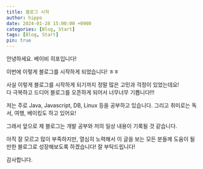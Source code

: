 ```yaml
---
title: 블로그 시작
author: hippo
date: 2024-01-28 15:00:00 +0900
categories: [Blog, Start]
tags: [Blog, Start]
pin: true
---
```



안녕하세요. 베이비 히포입니다!

이번에 이렇게 블로그를 시작하게 되었습니다! ㅎㅎ

사실 이렇게 블로그를 시작하게 되기까지 정말 많은 고민과 걱정이 있었는데요!   
다 극복하고 드디어 블로그를 오픈하게 되어서 너무너무 기쁩니다!!!

저는 주로 Java, Javascript, DB, Linux 등을 공부하고 있습니다.
그리고 취미로는 독서, 여행, 베이킹도 하고 있어요!

그래서 앞으로 제 블로그는 개발 공부와 저의 일상 내용이 기록될 것 같습니다.

아직 잘 모르고 많이 부족하지만, 열심히 노력해서 이 글을 보는 모든 분들께 도움이 될만한 블로그로 성장해보도록 하겠습니다!
잘 부탁드립니다! 

감사합니다. 
